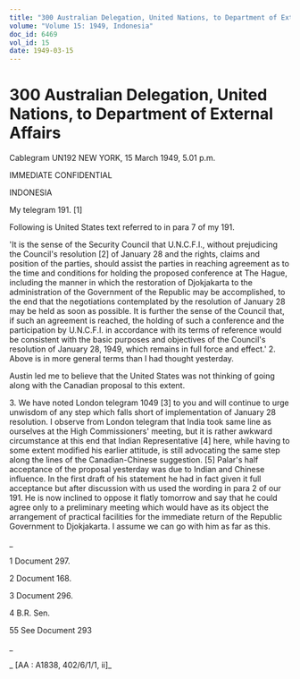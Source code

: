 ```yaml
---
title: "300 Australian Delegation, United Nations, to Department of External Affairs"
volume: "Volume 15: 1949, Indonesia"
doc_id: 6469
vol_id: 15
date: 1949-03-15
---
```


# 300 Australian Delegation, United Nations, to Department of External Affairs

Cablegram UN192 NEW YORK, 15 March 1949, 5.01 p.m.

IMMEDIATE CONFIDENTIAL

INDONESIA

My telegram 191. [1]

Following is United States text referred to in para 7 of my 191.

'It is the sense of the Security Council that U.N.C.F.I., without prejudicing the Council's resolution [2] of January 28 and the rights, claims and position of the parties, should assist the parties in reaching agreement as to the time and conditions for holding the proposed conference at The Hague, including the manner in which the restoration of Djokjakarta to the administration of the Government of the Republic may be accomplished, to the end that the negotiations contemplated by the resolution of January 28 may be held as soon as possible. It is further the sense of the Council that, if such an agreement is reached, the holding of such a conference and the participation by U.N.C.F.I. in accordance with its terms of reference would be consistent with the basic purposes and objectives of the Council's resolution of January 28, 1949, which remains in full force and effect.' 2. Above is in more general terms than I had thought yesterday.

Austin led me to believe that the United States was not thinking of going along with the Canadian proposal to this extent.

3\. We have noted London telegram 1049 [3] to you and will continue to urge unwisdom of any step which falls short of implementation of January 28 resolution. I observe from London telegram that India took same line as ourselves at the High Commissioners' meeting, but it is rather awkward circumstance at this end that Indian Representative [4] here, while having to some extent modified his earlier attitude, is still advocating the same step along the lines of the Canadian-Chinese suggestion. [5] Palar's half acceptance of the proposal yesterday was due to Indian and Chinese influence. In the first draft of his statement he had in fact given it full acceptance but after discussion with us used the wording in para 2 of our 191. He is now inclined to oppose it flatly tomorrow and say that he could agree only to a preliminary meeting which would have as its object the arrangement of practical facilities for the immediate return of the Republic Government to Djokjakarta. I assume we can go with him as far as this.

_

1 Document 297.

2 Document 168.

3 Document 296.

4 B.R. Sen.

55 See Document 293

_

_ [AA : A1838, 402/6/1/1, ii]_
